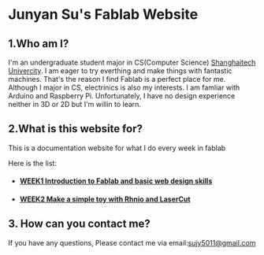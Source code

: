 # Junyan Su's Fablab Website

## 1.Who am I?
I'm  an undergraduate student major in CS(Computer Science) [Shanghaitech Univercity](http://www.shanghaitech.edu.cn/). I am eager to try everthing and make things with fantastic machines. That's the reason I find Fablab is a perfect place for me. Although I major in CS, electrinics is also my interests. I am famliar with Arduino and Raspberry Pi. Unfortunately, I have no design experience neither in 3D or 2D but I'm willin to learn.


## 2.What is this website for?
This is a documentation website for what I do every week in fablab

Here is the list:
- #### [WEEK1 Introduction to Fablab and basic web design skills](week1.md)
- #### [WEEK2 Make a simple toy with Rhnio and LaserCut](week2/week2.md)


## 3. How can you contact me?
If you have any questions, Please contact me via email:sujy5011@gmail.com

